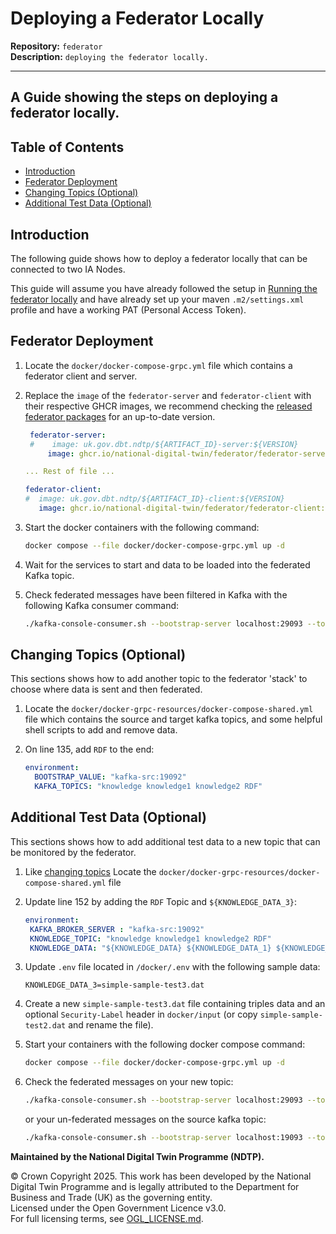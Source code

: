 # Deploying a Federator Locally

**Repository:** `federator`  
**Description:** `deploying the federator locally.`

<!-- SPDX-License-Identifier: OGL-UK-3.0 -->

---

## A Guide showing the steps on deploying a federator locally.

## Table of Contents

- [Introduction](#introduction)
- [Federator Deployment](#federator-deployment)
- [Changing Topics (Optional)](#changing-topics-optional)
- [Additional Test Data (Optional)](#additional-test-data-optional)

## Introduction

The following guide shows how to deploy a federator locally that can be connected to two IA Nodes.

This guide will assume you have already followed the setup in [Running the federator locally](running-locally.md) and
have already set up your maven `.m2/settings.xml` profile and have a working PAT (Personal Access Token).

## Federator Deployment

1. Locate the `docker/docker-compose-grpc.yml` file which contains a federator
   client and server.

2. Replace the `image` of the `federator-server` and `federator-client` with their respective GHCR images, we recommend
   checking the [released federator packages](https://github.com/orgs/National-Digital-Twin/packages?repo_name=federator)
   for an up-to-date version.

   ```yaml
    federator-server:
    #    image: uk.gov.dbt.ndtp/${ARTIFACT_ID}-server:${VERSION}
        image: ghcr.io/national-digital-twin/federator/federator-server:0.90.0

   ... Rest of file ...

   federator-client:
   #  image: uk.gov.dbt.ndtp/${ARTIFACT_ID}-client:${VERSION}
      image: ghcr.io/national-digital-twin/federator/federator-client:0.90.0
   ```
3. Start the docker containers with the following command:

   ```bash
   docker compose --file docker/docker-compose-grpc.yml up -d
   ```
4. Wait for the services to start and data to be loaded into the federated Kafka topic.
5. Check federated messages have been filtered in Kafka with the following Kafka consumer command:

   ```bash
   ./kafka-console-consumer.sh --bootstrap-server localhost:29093 --topic federated-client1-FederatorServer1-knowledge --from-beginning
   ```

## Changing Topics (Optional)

This sections shows how to add another topic to the federator 'stack' to choose where data is sent
and then federated.

1. Locate the `docker/docker-grpc-resources/docker-compose-shared.yml` file which contains the source
   and target kafka topics, and some helpful shell scripts to add and remove data.

2. On line 135, add `RDF` to the end:

   ```yaml
   environment:
     BOOTSTRAP_VALUE: "kafka-src:19092"
     KAFKA_TOPICS: "knowledge knowledge1 knowledge2 RDF"
   ```


## Additional Test Data (Optional)

This sections shows how to add additional test data to a new topic that can be monitored by
the federator.

1. Like [changing topics](#changing-topics-optional) Locate the `docker/docker-grpc-resources/docker-compose-shared.yml` file

2. Update line 152 by adding the `RDF` Topic and `${KNOWLEDGE_DATA_3}`:

   ```yaml
   environment:
    KAFKA_BROKER_SERVER : "kafka-src:19092"
    KNOWLEDGE_TOPIC: "knowledge knowledge1 knowledge2 RDF"
    KNOWLEDGE_DATA: "${KNOWLEDGE_DATA} ${KNOWLEDGE_DATA_1} ${KNOWLEDGE_DATA_2} ${KNOWLEDGE_DATA_3}"
   ```
3. Update `.env` file located in `/docker/.env` with the following sample data:

   ```plaintext
   KNOWLEDGE_DATA_3=simple-sample-test3.dat
   ```
4. Create a new `simple-sample-test3.dat` file containing triples data and an optional `Security-Label` header
   in `docker/input` (or copy `simple-sample-test2.dat` and rename the file).
5. Start your containers with the following docker compose command:

   ```bash
   docker compose --file docker/docker-compose-grpc.yml up -d
   ```
6. Check the federated messages on your new topic:

   ```bash
   ./kafka-console-consumer.sh --bootstrap-server localhost:29093 --topic federated-client1-FederatorServer1-RDF --from-beginning
   ```

   or your un-federated messages on the source kafka topic:

   ```bash
   ./kafka-console-consumer.sh --bootstrap-server localhost:19093 --topic RDF --from-beginning
   ```

**Maintained by the National Digital Twin Programme (NDTP).**

© Crown Copyright 2025. This work has been developed by the National Digital Twin Programme and is legally attributed to the Department for Business and Trade (UK) as the
governing entity.  
Licensed under the Open Government Licence v3.0.  
For full licensing terms, see [OGL_LICENSE.md](../OGL_LICENSE.md).
